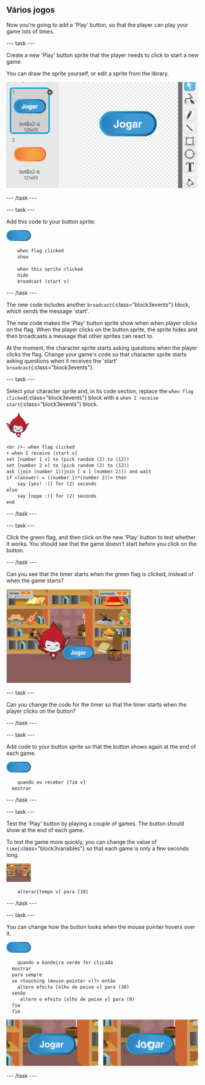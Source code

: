## Vários jogos

Now you're going to add a 'Play' button, so that the player can play your game lots of times.

\--- task \---

Create a new 'Play' button sprite that the player needs to click to start a new game.

You can draw the sprite yourself, or edit a sprite from the library.

![Picture of the play button](images/brain-play.png)

\--- /task \---

\--- task \---

Add this code to your button sprite:

![Button sprite](images/button-sprite.png)

```blocks3
    when flag clicked
    show

    when this sprite clicked
    hide
    broadcast (start v)
```

\--- /task \---

The new code includes another `broadcast`{:class="block3events"} block, which sends the message 'start'.

The new code makes the 'Play' button sprite show when when player clicks on the flag. When the player clicks on the button sprite, the sprite hides and then broadcasts a message that other sprites can react to.

At the moment, the character sprite starts asking questions when the player clicks the flag. Change your game's code so that character sprite starts asking questions when it receives the 'start' `broadcast`{:class="block3events"}.

\--- task \---

Select your character sprite and, in its code section, replace the `when flag clicked`{:class="block3events"} block with a `when I receive start`{:class="block3events"} block.

![Character sprite](images/giga-sprite.png)

```blocks3
<br />- when flag clicked
+ when I receive [start v]
set [number 1 v] to (pick random (2) to (12))
set [number 2 v] to (pick random (2) to (12))
ask (join (number 1)(join [ x ] (number 2))) and wait
if <(answer) = ((number 1)*(number 2))> then
    say [yes! :)] for (2) seconds
else
    say [nope :(] for (2) seconds
end
```

\--- /task \---

\--- task \---

Click the green flag, and then click on the new 'Play' button to test whether it works. You should see that the game doesn't start before you click on the button.

\--- /task \---

Can you see that the timer starts when the green flag is clicked, instead of when the game starts?

![Timer has started](images/brain-timer-bug.png)

\--- task \---

Can you change the code for the timer so that the timer starts when the player clicks on the button?

\--- /task \---

\--- task \---

Add code to your button sprite so that the button shows again at the end of each game.

![Button sprite](images/button-sprite.png)

```blocks3
    quando eu receber [fim v]
  mostrar
```

\--- /task \---

\--- task \---

Test the 'Play' button by playing a couple of games. The button should show at the end of each game.

To test the game more quickly, you can change the value of `time`{:class="block3variables"} so that each game is only a few seconds long.

![Stage](images/stage-sprite.png)

```blocks3
    alterar[tempo v] para [10]
```

\--- /task \---

\--- task \---

You can change how the button looks when the mouse pointer hovers over it.

![Button](images/button-sprite.png)

```blocks3
    quando a bandeira verde for clicada
  mostrar
  para sempre
  se <touching (mouse-pointer v)?> então
    altere efeito [olho de peixe v] para (30)
  senão
     altere o efeito [olho de peixe v] para (0)
  fim
  fim
```

![screenshot](images/brain-fisheye.png)

\--- /task \---